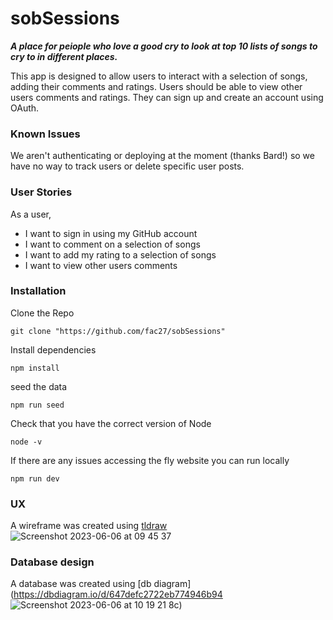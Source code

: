 # sobSessions

***A place for peiople who love a good cry to look at top 10 lists of songs to cry to in different places.***

This app is designed to allow users to interact with a selection of songs, adding their comments and ratings. Users should be able to view other users comments and ratings. They can sign up and create an account using OAuth.

### Known Issues

We aren't authenticating or deploying at the moment (thanks Bard!) so we have no way to track users or delete specific user posts.

### User Stories

As a user,
- I want to sign in using my GitHub account
- I want to comment on a selection of songs
- I want to add my rating to a selection of songs
- I want to view other users comments

### Installation

Clone the Repo 
```
git clone "https://github.com/fac27/sobSessions"
```
Install dependencies 
```
npm install 
```
seed the data
```
npm run seed
```
Check that you have the correct version of Node 
```
node -v
```
If there are any issues accessing the fly website you can run locally 
```
npm run dev
```
### UX
A wireframe was created using [tldraw](https://www.tldraw.com/r/v2_E2B4vhDM-y3bh5FhSJRXa?viewport=298%2C-90%2C2003%2C1005&page=page%3A9VhkqMKi6LCu7kKg2lkFD)
![Screenshot 2023-06-06 at 09 45 37](https://github.com/fac27/sobSessions/assets/114364165/a83366c7-b996-40c0-8264-93c86821b1fa)

### Database design
A database was created using [db diagram](https://dbdiagram.io/d/647defc2722eb774946b94
![Screenshot 2023-06-06 at 10 19 21](https://github.com/fac27/sobSessions/assets/114364165/add629f0-0e90-4aa5-805e-de0675fed97d)
8c)


